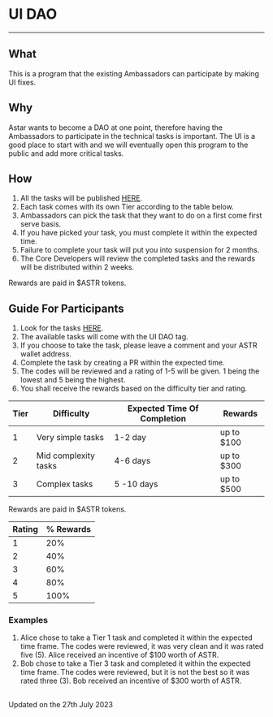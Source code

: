 # UI DAO

---
## What
This is a program that the existing Ambassadors can participate by making UI fixes. 

## Why
Astar wants to become a DAO at one point, therefore having the Ambassadors to participate in the technical tasks is important. The UI is a good place to start with and we will eventually open this program to the public and add more critical tasks.

## How
1. All the tasks will be published [HERE](https://github.com/AstarNetwork/astar-apps/issues).
2. Each task comes with its own Tier according to the table below.
3. Ambassadors can pick the task that they want to do on a first come first serve basis. 
4. If you have picked your task, you must complete it within the expected time. 
5. Failure to complete your task will put you into suspension for 2 months. 
6. The Core Developers will review the completed tasks and the rewards will be distributed within 2 weeks.  

Rewards are paid in $ASTR tokens.
 
 ## Guide For Participants
 1. Look for the tasks [HERE](https://github.com/AstarNetwork/astar-apps/issues).
 2. The available tasks will come with the UI DAO tag.
 3. If you choose to take the task, please leave a comment and your ASTR wallet address.
 4. Complete the task by creating a PR within the expected time.
 5. The codes will be reviewed and a rating of 1-5 will be given. 1 being the lowest and 5 being the highest.
 6. You shall receive the rewards based on the difficulty tier and rating.

| Tier | Difficulty | Expected Time Of Completion | Rewards | 
| --- | --- | --- | --- |
| 1 | Very simple tasks | 1-2 day | up to $100 |  
| 2 | Mid complexity tasks | 4-6 days | up to $300 |
| 3 | Complex tasks | 5 -10 days | up to $500 |

Rewards are paid in $ASTR tokens.

| Rating | % Rewards |
| --- | --- |
| 1 | 20% |
| 2 | 40% |
| 3 | 60% |
| 4 | 80% |
| 5 | 100% |

 ### Examples
 1. Alice chose to take a Tier 1 task and completed it within the expected time frame. The codes were reviewed, it was very clean and it was rated five (5). Alice received an incentive of $100 worth of ASTR.
 2. Bob chose to take a Tier 3 task and completed it within the expected time frame. The codes were reviewed, but it is not the best so it was rated three (3). Bob received an incentive of $300 worth of ASTR.

##
Updated on the 27th July 2023
